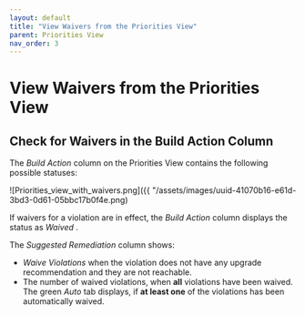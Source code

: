 ```yaml
---
layout: default
title: "View Waivers from the Priorities View"
parent: Priorities View
nav_order: 3
---
```


# View Waivers from the Priorities View

## Check for Waivers in the Build Action Column

The *Build Action* column on the Priorities View contains the following possible statuses:

![Priorities_view_with_waivers.png]({{ "/assets/images/uuid-41070b16-e61d-3bd3-0d61-05bbc17b0f4e.png)

If waivers for a violation are in effect, the *Build Action* column displays the status as *Waived* .

The *Suggested Remediation* column shows:

- *Waive Violations* when the violation does not have any upgrade recommendation and they are not reachable.
- The number of waived violations, when **all** violations have been waived. The green *Auto* tab displays, if **at least one** of the violations has been automatically waived.
